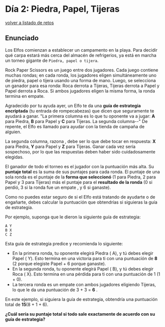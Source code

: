 
# Día 2: Piedra, Papel, Tijeras
[volver a listado de retos](./../../README.md)

## Enunciado

Los Elfos comienzan a establecer un campamento en la playa. Para decidir qué carpa estará más cerca del almacén de refrigerios, ya está en marcha un torneo gigante de `Piedra, papel o tijera`.

Rock Paper Scissors es un juego entre dos jugadores. Cada juego contiene muchas rondas; en cada ronda, los jugadores eligen simultáneamente uno de piedra, papel o tijera usando una forma de mano. Luego, se selecciona un ganador para esa ronda: Roca derrota a Tijeras, Tijeras derrota a Papel y Papel derrota a Roca. Si ambos jugadores eligen la misma forma, la ronda termina en empate.

Agradecido por tu ayuda ayer, un Elfo te da una **guía de estrategia encriptada** (tu entrada de rompecabezas) que dicen que seguramente te ayudará a ganar. "La primera columna es lo que tu oponente va a jugar: **A** para Piedra, **B** para Papel y **C** para Tijeras. La segunda columna--" De repente, el Elfo es llamado para ayudar con la tienda de campaña de alguien.

La segunda columna, razona , debe ser lo que debe tocar en respuesta: **X** para Piedra, **Y** para Papel y **Z** para Tijeras. Ganar cada vez sería sospechoso, por lo que las respuestas deben haber sido cuidadosamente elegidas.

El ganador de todo el torneo es el jugador con la puntuación más alta. Su **puntaje total** es la suma de sus puntajes para cada ronda. El puntaje de una sola ronda es el puntaje de la **forma que seleccionó** (1 para Piedra, 2 para Papel y 3 para Tijeras) más el puntaje para el **resultado de la ronda** (0 si perdió, 3 si la ronda fue un empate , y 6 si ganaste).

Como no puedes estar seguro de si el Elfo está tratando de ayudarte o de engañarte, debes calcular la puntuación que obtendrías si siguieras la guía de estrategia.

Por ejemplo, suponga que le dieron la siguiente guía de estrategia:

```
A Y
B X
C Z
```

Esta guía de estrategia predice y recomienda lo siguiente:

  - En la primera ronda, tu oponente elegirá Piedra ( A), y tú debes elegir Papel ( Y). Esto termina en una victoria para ti con una puntuación de **8** (2 porque elegiste Papel + 6 porque ganaste).
  - En la segunda ronda, tu oponente elegirá Papel ( B), y tú debes elegir Roca ( X). Esto termina en una pérdida para ti con una puntuación de 1 (1 + 0).
  - La tercera ronda es un empate con ambos jugadores eligiendo Tijeras, lo que le da una puntuación de 3 + 3 = **6** .

En este ejemplo, si siguiera la guía de estrategia, obtendría una puntuación total de **15**(8 + 1 + 6).

**¿Cuál sería su puntaje total si todo sale exactamente de acuerdo con su guía de estrategia?**
